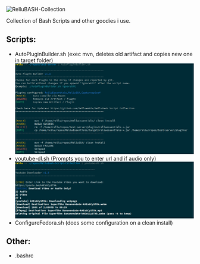 ![RelluBASH-Collection](https://img.relluem94.de/logos/main/rellubash_collection.png)

Collection of Bash Scripts and other goodies i use.

## Scripts:

- AutoPluginBuilder.sh (exec mvn, deletes old artifact and copies new one in target folder)
  ![AutoPluginBuilder.sh](./img/AutoPluginBuilder.sh.png)
- youtube-dl.sh (Prompts you to enter url and if audio only)
  ![youtube-dl.sh](./img/youtube-dl.sh.png)
- ConfigureFedora.sh (does some configuration on a clean install)



## Other:

- .bashrc